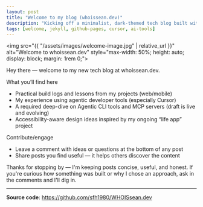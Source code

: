 ```yaml
---
layout: post
title: "Welcome to my blog (whoissean.dev)"
description: "Kicking off a minimalist, dark-themed tech blog built with Jekyll, GitHub Pages, and AI-assisted workflows."
tags: [welcome, jekyll, github-pages, cursor, ai-tools]
---
```


<img src="{{ "/assets/images/welcome-image.jpg" | relative_url }}" alt="Welcome to whoissean.dev" style="max-width: 50%; height: auto; display: block; margin: 1rem 0;">

Hey there — welcome to my new tech blog at whoissean.dev.

What you’ll find here
- Practical build logs and lessons from my projects (web/mobile)
- My experience using agentic developer tools (especially Cursor)
- A required deep-dive on Agentic CLI tools and MCP servers (draft is live and evolving)
- Accessibility-aware design ideas inspired by my ongoing “life app” project

Contribute/engage
- Leave a comment with ideas or questions at the bottom of any post
- Share posts you find useful — it helps others discover the content


Thanks for stopping by — I'm keeping posts concise, useful, and honest. If you're curious how something was built or why I chose an approach, ask in the comments and I'll dig in.

---

**Source code**: https://github.com/sfh1980/WHOISsean.dev
